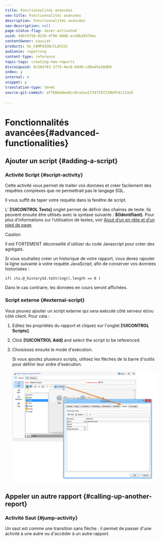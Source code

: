 ```yaml
---
title: Fonctionnalités avancées
seo-title: Fonctionnalités avancées
description: Fonctionnalités avancées
seo-description: null
page-status-flag: never-activated
uuid: 4dbf4750-0226-4f96-98d8-ec49b20374ac
contentOwner: sauviat
products: SG_CAMPAIGN/CLASSIC
audience: reporting
content-type: reference
topic-tags: creating-new-reports
discoiquuid: 0c264783-2775-4ec6-8d49-cd9a45a18d60
index: y
internal: n
snippet: y
translation-type: tm+mt
source-git-commit: af768da6ee8cc0ca2ea1f24f297239b974c113a5

---
```



# Fonctionnalités avancées{#advanced-functionalities}

## Ajouter un script {#adding-a-script}

### Activité Script {#script-activity}

Cette activité vous permet de traiter vos données et créer facilement des requêtes complexes que ne permettrait pas le langage SQL.

Il vous suffit de taper votre requête dans la fenêtre de script.

L’ **[!UICONTROL Texts]** onglet permet de définir des chaînes de texte.  Ils peuvent ensuite être utilisés avec la syntaxe suivante : **$(Identifiant)**. Pour plus d’informations sur l’utilisation de textes, voir [Ajout d’un en-tête et d’un pied de page](../../reporting/using/element-layout.md#adding-a-header-and-a-footer).

>[!CAUTION]
>
>Il est FORTEMENT déconseillé d&#39;utiliser du code Javascript pour créer des agrégats.

Si vous souhaitez créer un historique de votre rapport, vous devez rajouter la ligne suivante à votre requête JavaScript, afin de conserver vos données historisées :

```
if( ctx.@_historyId.toString().length == 0 )
```

Dans le cas contraire, les données en cours seront affichées.

### Script externe {#external-script}

Vous pouvez ajouter un script externe qui sera exécuté côté serveur et/ou côté client. Pour cela :

1. Editez les propriétés du rapport et cliquez sur l&#39;onglet **[!UICONTROL Scripts]**.
1. Click **[!UICONTROL Add]** and select the script to be referenced.
1. Choisissez ensuite le mode d&#39;exécution.

   Si vous ajoutez plusieurs scripts, utilisez les flèches de la barre d&#39;outils pour définir leur ordre d&#39;exécution.

   ![](assets/reporting_custom_js.png)

## Appeler un autre rapport {#calling-up-another-report}

### Activité Saut {#jump-activity}

Un saut est comme une transition sans flèche : il permet de passer d&#39;une activité à une autre ou d&#39;accéder à un autre rapport.
